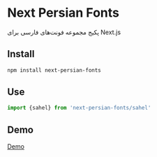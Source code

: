 # Next Persian Fonts
پکیج مجموعه فونت‌های فارسی برای Next.js

## Install
```bash
npm install next-persian-fonts
```

## Use
```javascript
import {sahel} from 'next-persian-fonts/sahel'
```

## Demo
[Demo](https://amiryxe.github.io/next-persian-fonts/)